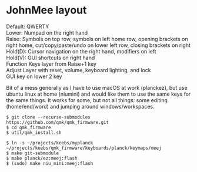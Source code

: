 # JohnMee layout
Default: QWERTY  
Lower: Numpad on the right hand  
Raise: Symbols on top row, symbols on left home row, opening brackets on right home, cut/copy/paste/undo on lower left row, closing brackets on right  
Hold(D): Cursor navigation on the right hand, modifiers on left  
Hold(V): GUI shortcuts on right hand  
Function Keys layer from Raise+1 key  
Adjust Layer with reset, volume, keyboard lighting, and lock  
GUI key on lower 2 key  

Bit of a mess generally as I have to use macOS at work (planckez), but use ubuntu linux at home (niumini) and would like them to use the same keys for
the same things.  It works for some, but not all things: some editing (home/end/word) and jumping around windows/workspaces.
```
$ git clone --recurse-submodules https://github.com/qmk/qmk_firmware.git
$ cd qmk_firmware
$ util/qmk_install.sh

$ ln -s ~/projects/keebs/myplanck ~/projects/keebs/qmk_firmware/keyboards/planck/keymaps/meej
$ make git-submodule
$ make planck/ez:meej:flash
$ (sudo) make niu_mini:meej:flash
```
